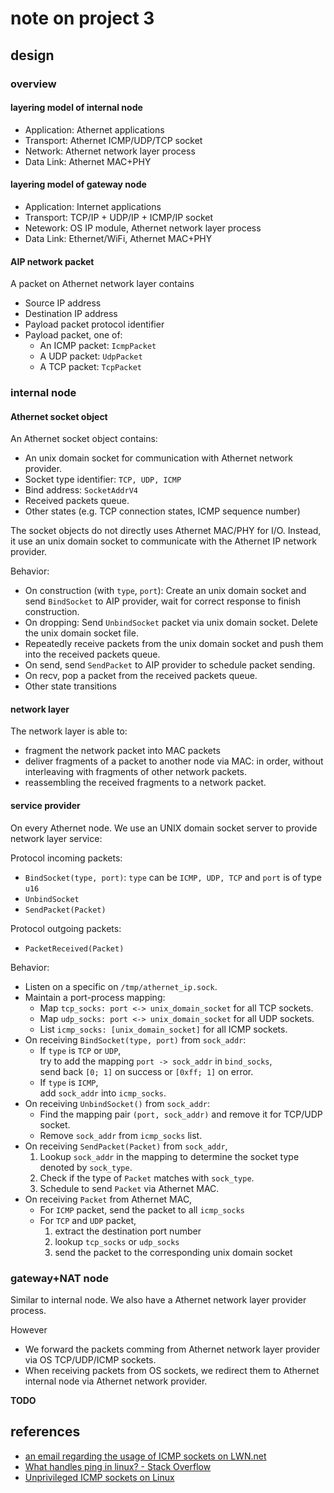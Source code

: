 # note on project 3

## design

### overview

#### layering model of internal node

- Application: Athernet applications
- Transport: Athernet ICMP/UDP/TCP socket
- Network: Athernet network layer process
- Data Link: Athernet MAC+PHY

#### layering model of gateway node

- Application: Internet applications
- Transport: TCP/IP + UDP/IP + ICMP/IP socket
- Netework: OS IP module, Athernet network layer process
- Data Link: Ethernet/WiFi, Athernet MAC+PHY

#### AIP network packet

A packet on Athernet network layer contains

- Source IP address
- Destination IP address
- Payload packet protocol identifier
- Payload packet, one of:
  - An ICMP packet: `IcmpPacket`
  - A UDP packet: `UdpPacket`
  - A TCP packet: `TcpPacket`

### internal node

#### Athernet socket object

An Athernet socket object contains:

- An unix domain socket for communication with Athernet network provider.
- Socket type identifier: `TCP, UDP, ICMP`
- Bind address: `SocketAddrV4`
- Received packets queue.
- Other states (e.g. TCP connection states, ICMP sequence number)

The socket objects do not directly uses Athernet MAC/PHY for I/O.
Instead, it use an unix domain socket to communicate with the Athernet IP network provider.

Behavior:

- On construction (with `type`, `port`):
  Create an unix domain socket and send `BindSocket` to AIP provider,
  wait for correct response to finish construction.
- On dropping:
  Send `UnbindSocket` packet via unix domain socket.
  Delete the unix domain socket file.
- Repeatedly receive packets from the unix domain socket and push them into the received packets queue.
- On send, send `SendPacket` to AIP provider to schedule packet sending.
- On recv, pop a packet from the received packets queue.
- Other state transitions

#### network layer

The network layer is able to:

- fragment the network packet into MAC packets
- deliver fragments of a packet to another node via MAC:
  in order, without interleaving with fragments of other network packets.
- reassembling the received fragments to a network packet.

#### service provider

On every Athernet node.
We use an UNIX domain socket server to provide network layer service:

Protocol incoming packets:

- `BindSocket(type, port)`: `type` can be `ICMP, UDP, TCP` and `port` is of type `u16`
- `UnbindSocket`
- `SendPacket(Packet)`

Protocol outgoing packets:

- `PacketReceived(Packet)`

Behavior:

- Listen on a specific on `/tmp/athernet_ip.sock`.
- Maintain a port-process mapping:
  - Map `tcp_socks: port <-> unix_domain_socket` for all TCP sockets.
  - Map `udp_socks: port <-> unix_domain_socket` for all UDP sockets.
  - List `icmp_socks: [unix_domain_socket]` for all ICMP sockets.
- On receiving `BindSocket(type, port)` from `sock_addr`:  
  - If `type` is `TCP` or `UDP`,  
    try to add the mapping `port -> sock_addr` in `bind_socks`,  
    send back `[0; 1]` on success or `[0xff; 1]` on error.  
  - If `type` is `ICMP`,  
    add `sock_addr` into `icmp_socks`.
- On receiving `UnbindSocket()` from `sock_addr`:  
  - Find the mapping pair `(port, sock_addr)` and remove it for TCP/UDP socket.
  - Remove `sock_addr` from `icmp_socks` list.
- On receiving `SendPacket(Packet)` from `sock_addr`,  
  1. Lookup `sock_addr` in the mapping to determine the socket type denoted by `sock_type`.
  2. Check if the type of `Packet` matches with `sock_type`.
  3. Schedule to send `Packet` via Athernet MAC.
- On receiving `Packet` from Athernet MAC,
  - For `ICMP` packet, send the packet to all `icmp_socks`
  - For `TCP` and `UDP` packet,
    1. extract the destination port number
    2. lookup `tcp_socks` or `udp_socks`
    3. send the packet to the corresponding unix domain socket

### gateway+NAT node

Similar to internal node.
We also have a Athernet network layer provider process.

However

- We forward the packets comming from Athernet network layer provider via OS TCP/UDP/ICMP sockets.
- When receiving packets from OS sockets, we redirect them to Athernet internal node via Athernet network provider.

**TODO**

## references

- [an email regarding the usage of ICMP sockets on LWN.net](https://lwn.net/Articles/422330/)
- [What handles ping in linux? - Stack Overflow](https://stackoverflow.com/questions/29496575/what-handles-ping-in-linux)
- [Unprivileged ICMP sockets on Linux](https://sturmflut.github.io/linux/ubuntu/2015/01/17/unprivileged-icmp-sockets-on-linux/)
